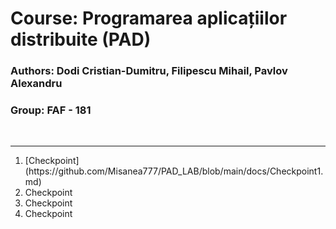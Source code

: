 # Course: Programarea aplicațiilor distribuite (PAD)
### Authors: Dodi Cristian-Dumitru, Filipescu Mihail, Pavlov Alexandru
### Group: FAF - 181
<br>
<hr>
<ol>
<li> [Checkpoint](https://github.com/Misanea777/PAD_LAB/blob/main/docs/Checkpoint1.md) </li>
<li>Checkpoint</li>
<li>Checkpoint</li>
<li>Checkpoint</li>
</ol>
